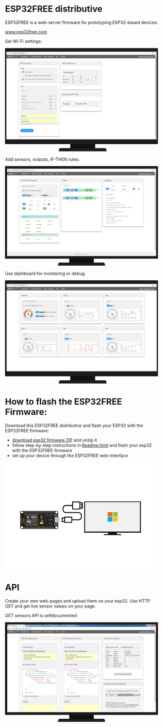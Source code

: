 # ESP32FREE distributive

ESP32FREE is a web-server firmware for prototyping ESP32-based devices:

www.esp32free.com

Set Wi-Fi settings:

![alt text](https://github.com/omreps/esp32free/blob/master/Readme_files/ESP32_FREE_wifi.png)

Add sensors, outputs, IF-THEN rules:

![alt text](https://github.com/omreps/esp32free/blob/master/Readme_files/ESP32_FREE_Firmware.png)

Use dashboard for monitoring or debug:

![alt text](https://github.com/omreps/esp32free/blob/master/Readme_files/ESP32_FREE_dashboard.png)


# How to flash the ESP32FREE Firmware:

Download this ESP32FREE distributive and flash your ESP32 with the ESP32FREE firmware:
- [download esp32 firmware ZIP](https://github.com/omreps/esp32free/archive/master.zip) and unzip it
- follow step-by-step instructions in [Readme.html](http://htmlpreview.github.io/?https://github.com/omreps/esp32free/blob/master/Readme.html) and flash your esp32 with the ESP32FREE firmware
- set up your device through the ESP32FREE web-interface

![alt text](https://github.com/omreps/esp32free/blob/master/Readme_files/ESP32-to-Computer1.png)


# API
Create your own web-pages and upload them on your esp32. Use HTTP GET and get live sensor values on your page.

GET sensors API is selfdocumented:

![alt text](https://github.com/omreps/esp32free/blob/master/Readme_files/ESP32_FREE_REST_API.png)

